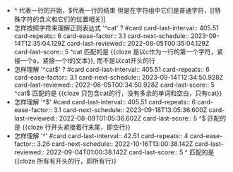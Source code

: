 - ^ 代表一行的开始，$代表一行的结束
  但是在字符组中它们是普通字符，[[特殊字符的含义和它们的位置相关]]
- 怎样按照字符来理解正则表达式 '^cat' ?  #card
  card-last-interval:: 405.51
  card-repeats:: 6
  card-ease-factor:: 3.1
  card-next-schedule:: 2023-09-14T12:35:04.129Z
  card-last-reviewed:: 2022-08-05T00:35:04.129Z
  card-last-score:: 5
  ^cat 匹配的是 {{cloze 是以c作为一行的第一个字符，紧接一个a，紧接一个t的文本}}, 而不是以cat开头的行
- 怎样理解 '^cat$' ? #card
  card-last-interval:: 405.51
  card-repeats:: 6
  card-ease-factor:: 3.1
  card-next-schedule:: 2023-09-14T12:34:50.928Z
  card-last-reviewed:: 2022-08-05T00:34:50.928Z
  card-last-score:: 5
  ^cat$ 匹配的是 {{cloze 只包含cat的行，没有多余的单词和空白，只有cat}}
- 怎样理解 '^$' #card
  card-last-interval:: 405.51
  card-repeats:: 6
  card-ease-factor:: 3.1
  card-next-schedule:: 2023-09-18T13:05:36.600Z
  card-last-reviewed:: 2022-08-09T01:05:36.602Z
  card-last-score:: 5
  ^$ 匹配的是 {{cloze 行开头紧接着行末尾，即空行}}
- 怎样理解 '^' #card
  card-last-interval:: 42.51
  card-repeats:: 4
  card-ease-factor:: 3.26
  card-next-schedule:: 2022-10-16T13:00:38.142Z
  card-last-reviewed:: 2022-09-04T01:00:38.142Z
  card-last-score:: 5
  ^ 匹配的是 {{cloze 所有有开头的行，即所有行}}
